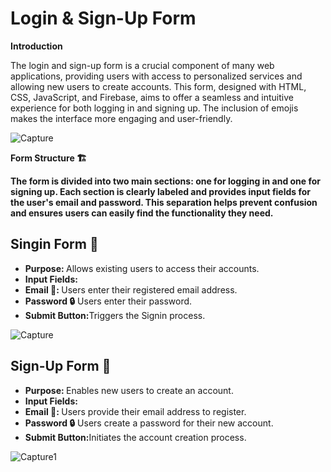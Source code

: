 
<h1>Login & Sign-Up Form</h1>
<b>Introduction</b> <br>

<p>The login and sign-up form is a crucial component of many web applications, providing users with access to personalized services and allowing new users to create accounts. This form, designed with HTML, CSS, JavaScript, and Firebase, aims to offer a seamless and intuitive experience for both logging in and signing up. The inclusion of emojis makes the interface more engaging and user-friendly.</p>

![Capture](https://github.com/user-attachments/assets/423e2bce-a50e-4700-94a7-e083fd0a2a90)


<b>Form Structure 🏗️
<p>The form is divided into two main sections: one for logging in and one for signing up. Each section is clearly labeled and provides input fields for the user's email and password. This separation helps prevent confusion and ensures users can easily find the functionality they need.</b></p>

<h2>Singin Form 🔑</h2>

<ul>
  <li><b> Purpose: </b>Allows existing users to access their accounts.</li>
  <li><b>Input Fields:</b></li>
  <li><b>Email 📧: </b> Users enter their registered email address.</li>
    <li><b>Password 🔒</b> Users enter their password.</li>
  <li><b>Submit Button:</b>Triggers the Signin process.</li>
</ul>

![Capture](https://github.com/user-attachments/assets/423e2bce-a50e-4700-94a7-e083fd0a2a90)

<h2>Sign-Up Form 📝</h2>

<ul>
  <li><b> Purpose: </b>Enables new users to create an account.</li>
  <li><b>Input Fields:</b></li>
  <li><b>Email 📧: </b> Users provide their email address to register.</li>
  <li><b>Password 🔒</b> Users create a password for their new account.</li>
  <li><b>Submit Button:</b>Initiates the account creation process.</li>
</ul>

![Capture1](https://github.com/user-attachments/assets/011ec601-0375-424c-aacc-3ac5447e076e)

